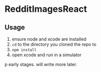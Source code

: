 # RedditImagesReact


## Usage
1. ensure node and xcode are installed
2. `cd` to the directory you cloned the repo to
3. `npm install`
4. open xcode and run in a simulator


p early stages. will write more later.
